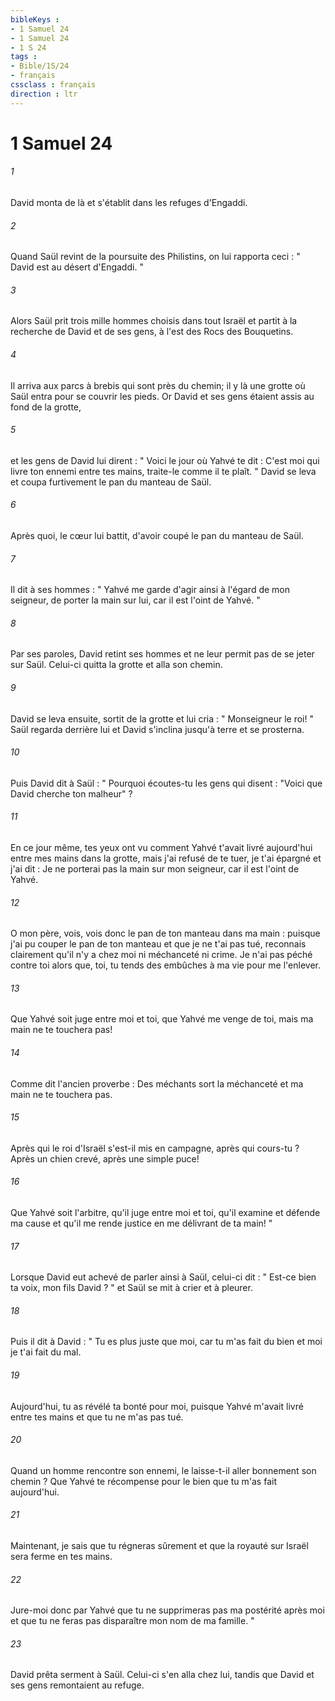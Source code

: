 ```yaml
---
bibleKeys : 
- 1 Samuel 24
- 1 Samuel 24
- 1 S 24
tags : 
- Bible/1S/24
- français
cssclass : français
direction : ltr
---
```


# 1 Samuel 24

###### 1
David monta de là et s'établit dans les refuges d'Engaddi. 
###### 2
Quand Saül revint de la poursuite des Philistins, on lui rapporta ceci : " David est au désert d'Engaddi. " 
###### 3
Alors Saül prit trois mille hommes choisis dans tout Israël et partit à la recherche de David et de ses gens, à l'est des Rocs des Bouquetins. 
###### 4
Il arriva aux parcs à brebis qui sont près du chemin; il y là une grotte où Saül entra pour se couvrir les pieds. Or David et ses gens étaient assis au fond de la grotte, 
###### 5
et les gens de David lui dirent : " Voici le jour où Yahvé te dit : C'est moi qui livre ton ennemi entre tes mains, traite-le comme il te plaît. " David se leva et coupa furtivement le pan du manteau de Saül. 
###### 6
Après quoi, le cœur lui battit, d'avoir coupé le pan du manteau de Saül. 
###### 7
Il dit à ses hommes : " Yahvé me garde d'agir ainsi à l'égard de mon seigneur, de porter la main sur lui, car il est l'oint de Yahvé. " 
###### 8
Par ses paroles, David retint ses hommes et ne leur permit pas de se jeter sur Saül. Celui-ci quitta la grotte et alla son chemin. 
###### 9
David se leva ensuite, sortit de la grotte et lui cria : " Monseigneur le roi! " Saül regarda derrière lui et David s'inclina jusqu'à terre et se prosterna. 
###### 10
Puis David dit à Saül : " Pourquoi écoutes-tu les gens qui disent : "Voici que David cherche ton malheur" ? 
###### 11
En ce jour même, tes yeux ont vu comment Yahvé t'avait livré aujourd'hui entre mes mains dans la grotte, mais j'ai refusé de te tuer, je t'ai épargné et j'ai dit : Je ne porterai pas la main sur mon seigneur, car il est l'oint de Yahvé. 
###### 12
O mon père, vois, vois donc le pan de ton manteau dans ma main : puisque j'ai pu couper le pan de ton manteau et que je ne t'ai pas tué, reconnais clairement qu'il n'y a chez moi ni méchanceté ni crime. Je n'ai pas péché contre toi alors que, toi, tu tends des embûches à ma vie pour me l'enlever. 
###### 13
Que Yahvé soit juge entre moi et toi, que Yahvé me venge de toi, mais ma main ne te touchera pas! 
###### 14
Comme dit l'ancien proverbe : Des méchants sort la méchanceté et ma main ne te touchera pas. 
###### 15
Après qui le roi d'Israël s'est-il mis en campagne, après qui cours-tu ? Après un chien crevé, après une simple puce! 
###### 16
Que Yahvé soit l'arbitre, qu'il juge entre moi et toi, qu'il examine et défende ma cause et qu'il me rende justice en me délivrant de ta main! " 
###### 17
Lorsque David eut achevé de parler ainsi à Saül, celui-ci dit : " Est-ce bien ta voix, mon fils David ? " et Saül se mit à crier et à pleurer. 
###### 18
Puis il dit à David : " Tu es plus juste que moi, car tu m'as fait du bien et moi je t'ai fait du mal. 
###### 19
Aujourd'hui, tu as révélé ta bonté pour moi, puisque Yahvé m'avait livré entre tes mains et que tu ne m'as pas tué. 
###### 20
Quand un homme rencontre son ennemi, le laisse-t-il aller bonnement son chemin ? Que Yahvé te récompense pour le bien que tu m'as fait aujourd'hui. 
###### 21
Maintenant, je sais que tu régneras sûrement et que la royauté sur Israël sera ferme en tes mains. 
###### 22
Jure-moi donc par Yahvé que tu ne supprimeras pas ma postérité après moi et que tu ne feras pas disparaître mon nom de ma famille. " 
###### 23
David prêta serment à Saül. Celui-ci s'en alla chez lui, tandis que David et ses gens remontaient au refuge. 
